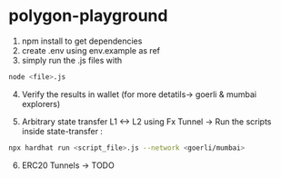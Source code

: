 # polygon-playground

1. npm install to get dependencies
2. create .env using env.example as ref
3. simply run the .js files with
```bash
node <file>.js
```
4. Verify the results in wallet (for more detatils-> goerli & mumbai explorers)

5. Arbitrary state transfer L1 <-> L2 using Fx Tunnel ->  Run the scripts inside state-transfer :
```bash
npx hardhat run <script_file>.js --network <goerli/mumbai>
```

6. ERC20 Tunnels -> TODO

